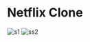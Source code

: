 # Netflix Clone
![s1](https://github.com/PariBainsla/NetflixClone/assets/153187084/e61531a3-ba62-4a60-b8bc-0b4a9984d79f)
![ss2](https://github.com/PariBainsla/NetflixClone/assets/153187084/c317ab36-86c3-4bee-9bcf-4d19f66dda69)

